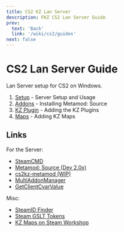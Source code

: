 ```yaml
---
title: CS2 KZ Lan Server
description: FKZ CS2 Lan Server Guide 
prev: 
  text: 'Back'
  link: '/wiki/cs2/guides'
next: false
---
```


# CS2 Lan Server Guide

Lan Server setup for CS2 on Windows.

1. [Setup](/wiki/cs2/guides/lan/setup) - Server Setup and Usage
2. [Addons](/wiki/cs2/guides/lan/metamod) - Installing Metamod: Source
3. [KZ Plugin](/wiki/cs2/guides/lan/kz) - Adding the KZ Plugins
4. [Maps](/wiki/cs2/guides/lan/maps) - Adding KZ Maps

## Links

For the Server:

- [SteamCMD](https://developer.valvesoftware.com/wiki/SteamCMD#Downloading_SteamCMD)
- [Metamod: Source (Dev 2.0x)](https://www.sourcemm.net/downloads.php/?branch=master)
- [cs2kz-metamod (WIP)](https://github.com/KZGlobalTeam/cs2kz-metamod)
- [MultiAddonManager](https://github.com/Source2ZE/MultiAddonManager)
- [GetClientCvarValue](https://github.com/komashchenko/ClientCvarValue)

Misc:

- [SteamID Finder](https://steamid.io/)
- [Steam GSLT Tokens](https://steamcommunity.com/dev/managegameservers)
- [KZ Maps on Steam Workshop](https://steamcommunity.com/workshop/browse/?appid=730&searchtext=kz_)